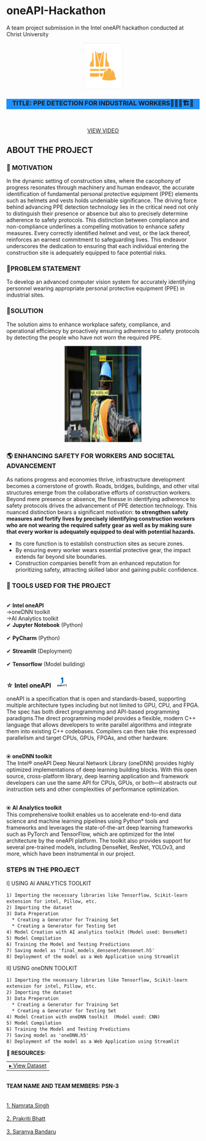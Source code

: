 # oneAPI-Hackathon
A team project submission in the Intel oneAPI hackathon conducted at Christ University
<br />
<div align="center">
    <img src="logos.png" alt="Logo" width="100" height="120">
  </a>

  <h3 style="background-color:DodgerBlue;"align="center"><B></B>TITLE: PPE DETECTION FOR INDUSTRIAL WORKERS👷🏻🚧🏗🦺</h3>

  <p align="center">
<br />
<div align="center">
 


  <p align="center">
    <a href="">VIEW VIDEO</a>
  </p>
</div>


<div align="left">

## ABOUT THE PROJECT
    
### 💪 MOTIVATION 
In the dynamic setting of construction sites, where the cacophony of progress resonates through machinery and human endeavor, the accurate identification of fundamental personal protective equipment (PPE) elements such as helmets and vests holds undeniable significance. The driving force behind advancing PPE detection technology lies in the critical need not only to distinguish their presence or absence but also to precisely determine adherence to safety protocols. This distinction between compliance and non-compliance underlines a compelling motivation to enhance safety measures. Every correctly identified helmet and vest, or the lack thereof, reinforces an earnest commitment to safeguarding lives. This endeavor underscores the dedication to ensuring that each individual entering the construction site is adequately equipped to face potential risks.

###  📌PROBLEM STATEMENT
To develop an advanced computer vision system for accurately identifying personnel wearing appropriate personal protective equipment (PPE) in industrial sites. 

### 📌SOLUTION
The solution aims to enhance workplace safety, compliance, and operational efficiency by proactively ensuring adherence to safety protocols by detecting the people who have not worn the required PPE.


<div align="center">
  <img src="ppe.jpeg" type="jpeg" alt="png" width="200" height="250">
</div>

### 🌎 ENHANCING SAFETY FOR WORKERS AND SOCIETAL ADVANCEMENT 
As nations progress and economies thrive, infrastructure development becomes a cornerstone of growth. Roads, bridges, buildings, and other vital structures emerge from the collaborative efforts of construction workers. Beyond mere presence or absence, the finesse in identifying adherence to safety protocols drives the advancement of PPE detection technology. This nuanced distinction bears a significant motivation: **to strengthen safety measures and fortify lives by precisely identifying construction workers who are not wearing the required safety gear as well as by making sure that every worker is adequately equipped to deal with potential hazards.**


* Its core function is to establish construction sites as secure zones.
* By ensuring every worker wears essential protective gear, the impact extends far beyond site boundaries.
* Construction companies benefit from an enhanced reputation for prioritizing safety, attracting skilled labor and gaining public confidence.

### 🚧 TOOLS USED FOR THE PROJECT
<br>✔ **Intel oneAPI**  
    →oneDNN toolkit  
    →AI Analytics toolkit 
<br>✔ **Jupyter Notebook**  (Python)</br>
<br>✔ **PyCharm** (Python)</br>
<br>✔ **Streamlit** (Deployment)</br>
<br>✔ **Tensorflow** (Model building)</br>

### ☆ Intel oneAPI  <img src="oneapi1.png" alt="png" width="50" height="30" >

oneAPI is a specification that is open and standards-based, supporting multiple architecture types including but not limited to GPU, CPU, and FPGA. The spec has both direct programming and API-based programming paradigms.The direct programming model provides a flexible, modern C++ language that allows developers to write parallel algorithms and integrate them into existing C++ codebases. Compilers can then take this expressed parallelism and target CPUs, GPUs, FPGAs, and other hardware.

<br> ⦿ **oneDNN toolkit** </br>
The Intel® oneAPI Deep Neural Network Library (oneDNN) provides highly optimized implementations of deep learning building blocks. With this open source, cross-platform library, deep learning application and framework developers can use the same API for CPUs, GPUs, or both—it abstracts out instruction sets and other complexities of performance optimization.

<br> ⦿ **AI Analytics toolkit** </br>
This comprehensive toolkit enables us to accelerate end-to-end data science and machine learning pipelines using Python* tools and frameworks and leverages the state-of-the-art deep learning frameworks such as PyTorch and TensorFlow, which are optimized for the Intel architecture by the oneAPI platform. The toolkit also provides support for several pre-trained models, including DenseNet, ResNet, YOLOv3, and more, which have been instrumental in our project.

### STEPS IN THE PROJECT 

I] USING AI ANALYTICS TOOLKIT

    1) Importing the necessary libraries like Tensorflow, Scikit-learn extension for intel, Pillow, etc.
    2) Importing the dataset
    3) Data Preperation
      * Creating a Generator for Training Set
      * Creating a Generator for Testing Set
    4) Model Creation with AI analytics toolkit (Model used: DenseNet)
    5) Model Compilation
    6) Training the Model and Testing Predictions
    7) Saving model as 'final_models_densenet/densenet.h5'
    8) Deployment of the model as a Web Application using Streamlit

II] USING oneDNN TOOLKIT 

    1) Importing the necessary libraries like Tensorflow, Scikit-learn extension for intel, Pillow, etc.
    2) Importing the dataset
    3) Data Preperation
      * Creating a Generator for Training Set
      * Creating a Generator for Testing Set
    4) Model Creation with oneDNN toolkit  (Model used: CNN)
    5) Model Compilation
    6) Training the Model and Testing Predictions
    7) Saving model as 'oneDNN.h5'
    8) Deployment of the model as a Web Application using Streamlit


</div>



<div align="left">
<b>📄 RESOURCES: </b>

   <table>
   <tr>
    <td><a href="https://drive.google.com/drive/u/1/folders/1osUcKoXWagkkEdmbZxQeTxvzlK6afg9n"> ▸ View Dataset</a></td>
   </tr>
   </table>
        
<br> <b> TEAM NAME AND TEAM MEMBERS: PSN-3 </b> </br>
<br> 
<br> <a href="https://github.com/namratas798">1. Namrata Singh</a>   </br>
<br> <a href="https://github.com/Prakriti-Bhatt">2. Prakriti Bhatt</a>  </br>
<br> <a href="https://github.com/saranyabandaru91">3. Saranya Bandaru</a>  </br>

</div>
